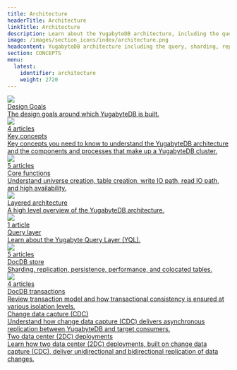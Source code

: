 ```yaml
---
title: Architecture
headerTitle: Architecture
linkTitle: Architecture
description: Learn about the YugabyteDB architecture, including the query, sharding, replication, transactions, and storage layers.
image: /images/section_icons/index/architecture.png
headcontent: YugabyteDB architecture including the query, sharding, replication, transactions, and storage layers.
section: CONCEPTS
menu:
  latest:
    identifier: architecture
    weight: 2720
---
```



<div class="row">
  <div class="col-12 col-md-6 col-lg-12 col-xl-6">
    <a class="section-link icon-offset" href="design-goals/">
      <div class="head">
        <img class="icon" src="/images/section_icons/introduction/core_features.png" aria-hidden="true" />
        <div class="title">Design Goals</div>
      </div>
      <div class="body">
          The design goals around which YugabyteDB is built.
      </div>
    </a>
  </div>

  <div class="col-12 col-md-6 col-lg-12 col-xl-6">
    <a class="section-link icon-offset" href="concepts/">
      <div class="head">
        <img class="icon" src="/images/section_icons/architecture/concepts.png" aria-hidden="true" />
        <div class="articles">4 articles</div>
        <div class="title">Key concepts</div>
      </div>
      <div class="body">
        Key concepts you need to know to understand the YugabyteDB architecture and the components and processes that make up a YugabyteDB cluster.
      </div>
    </a>
  </div>

  <div class="col-12 col-md-6 col-lg-12 col-xl-6">
    <a class="section-link icon-offset" href="core-functions/">
      <div class="head">
        <img class="icon" src="/images/section_icons/architecture/core_functions.png" aria-hidden="true" />
        <div class="articles">5 articles</div>
        <div class="title">Core functions</div>
      </div>
      <div class="body">
        Understand universe creation, table creation, write IO path, read IO path, and high availability.
      </div>
    </a>
  </div>

  <div class="col-12 col-md-6 col-lg-12 col-xl-6">
    <a class="section-link icon-offset" href="layered-architecture/">
      <div class="head">
        <img class="icon" src="/images/section_icons/architecture/concepts.png" aria-hidden="true" />
        <div class="title">Layered architecture</div>
      </div>
      <div class="body">
          A high level overview of the YugabyteDB architecture.
      </div>
    </a>
  </div>

  <div class="col-12 col-md-6 col-lg-12 col-xl-6">
    <a class="section-link icon-offset" href="query-layer/">
      <div class="head">
        <img class="icon" src="/images/section_icons/index/api.png" aria-hidden="true" />
        <div class="articles">1 article</div>
        <div class="title">Query layer</div>
      </div>
      <div class="body">
          Learn about the Yugabyte Query Layer (YQL).
      </div>
    </a>
  </div>

  <div class="col-12 col-md-6 col-lg-12 col-xl-6">
    <a class="section-link icon-offset" href="docdb/">
      <div class="head">
        <img class="icon" src="/images/section_icons/architecture/distributed_acid.png" aria-hidden="true" />
        <div class="articles">5 articles</div>
        <div class="title">DocDB store</div>
      </div>
      <div class="body">
          Sharding, replication, persistence, performance, and colocated tables.
      </div>
    </a>
  </div>

  <div class="col-12 col-md-6 col-lg-12 col-xl-6">
    <a class="section-link icon-offset" href="transactions/">
      <div class="head">
        <img class="icon" src="/images/section_icons/architecture/distributed_acid.png" aria-hidden="true" />
        <div class="articles">4 articles</div>
        <div class="title">DocDB transactions</div>
      </div>
      <div class="body">
        Review transaction model and how transactional consistency is ensured at various isolation levels.
      </div>
    </a>
  </div>

  <div class="col-12 col-md-6 col-lg-12 col-xl-6">
    <a class="section-link icon-offset" href="cdc-architecture/">
      <div class="head">
        <!-- img class="icon" src="/images/section_icons/architecturedistributed_acid.png" aria-hidden="true" / -->
        <div class="title">Change data capture (CDC)</div>
      </div>
      <div class="body">
        Understand how change data capture (CDC) delivers asynchronous replication between YugabyteDB and target consumers.
      </div>
    </a>
  </div>

  <div class="col-12 col-md-6 col-lg-12 col-xl-6">
    <a class="section-link icon-offset" href="2dc-deployments/">
      <div class="head">
        <!-- img class="icon" src="/images/section_iconsarchitecturedistributed_acid.png" aria-hidden="true" / -->
        <div class="title">Two data center (2DC) deployments</div>
      </div>
      <div class="body">
        Learn how two data center (2DC) deployments, built on change data capture (CDC), deliver unidirectional and bidirectional replication of data changes.
      </div>
    </a>
  </div>

</div>
